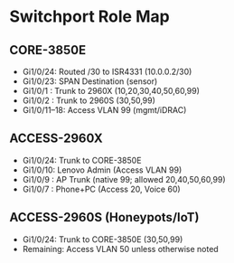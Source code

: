 # Switchport Role Map

## CORE-3850E
- Gi1/0/24: Routed /30 to ISR4331 (10.0.0.2/30)
- Gi1/0/23: SPAN Destination (sensor)
- Gi1/0/1 : Trunk to 2960X (10,20,30,40,50,60,99)
- Gi1/0/2 : Trunk to 2960S (30,50,99)
- Gi1/0/11–18: Access VLAN 99 (mgmt/iDRAC)

## ACCESS-2960X
- Gi1/0/24: Trunk to CORE-3850E
- Gi1/0/10: Lenovo Admin (Access VLAN 99)
- Gi1/0/9 : AP Trunk (native 99; allowed 20,40,50,60,99)
- Gi1/0/7 : Phone+PC (Access 20, Voice 60)

## ACCESS-2960S (Honeypots/IoT)
- Gi1/0/24: Trunk to CORE-3850E (30,50,99)
- Remaining: Access VLAN 50 unless otherwise noted
